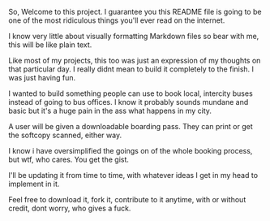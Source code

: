 So, Welcome to this project. I guarantee you 
this README file is going to be one of the most ridiculous 
things you'll ever read on the internet.

I know very little about visually formatting Markdown files
so bear with me, this will be like plain text.

Like most of my projects, this too was just an expression 
of my thoughts on that particular day. I really didnt 
mean to build it completely to the finish. I was just having fun.

I wanted to build something people can use to book local, intercity buses
instead of going to bus offices. I know it probably sounds mundane and basic
but it's a huge pain in the ass what happens in my city.

A user will be given a downloadable boarding pass. They can print 
or get the softcopy scanned, either way.

I know i have oversimplified the goings on of the whole booking 
process, but wtf, who cares. You get the gist.

I'll be updating it from time to time, with whatever ideas I 
get in my head to implement in it.

Feel free to download it, fork it, contribute to it anytime, 
with or without credit, dont worry, who gives a fuck.

